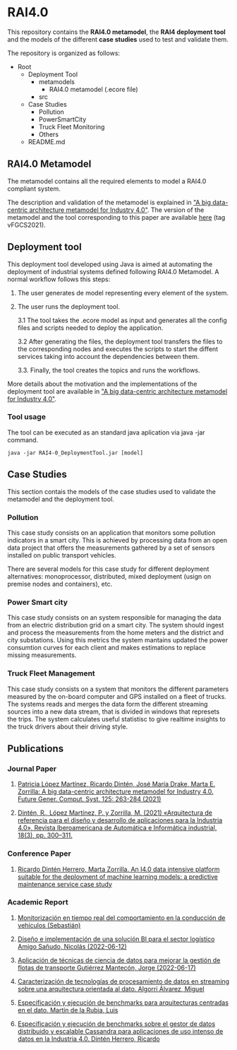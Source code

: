 # RAI4.0
This repository contains the **RAI4.0 metamodel**, the **RAI4 deployment tool** and the models of the different **case studies** used to test and validate them.

The repository is organized as follows:
* Root
    * Deployment Tool
        + metamodels
            - RAI4.0 metamodel (.ecore file)
        + src
    * Case Studies
        + Pollution
        + PowerSmartCity
        + Truck Fleet Monitoring
        + Others
    * README.md

## RAI4.0 Metamodel
The metamodel contains all the required elements to model a RAI4.0 compliant system. 

The description and validation of the metamodel is explained in ["A big data-centric architecture metamodel for Industry 4.0"](https://doi.org/10.1016/j.future.2021.06.020). The version of the metamodel and the tool corresponding to this paper are available [here](https://github.com/istr-uc/RAI4DeploymentTool/releases/tag/vFGCS2021) (tag vFGCS2021).

## Deployment tool
This deployment tool developed using Java is aimed at automating the deployment of industrial systems defined following RAI4.0 Metamodel. A normal workflow follows this steps:
1. The user generates de model representing every element of the system.
2. The user runs the deployment tool.

    3.1 The tool takes the .ecore model as input and generates all the config files and scripts needed to deploy the application.

    3.2 After generating the files, the deployment tool transfers the files to the corresponding nodes and executes the scripts to start the diffent services taking into account the dependencies between them.

    3.3. Finally, the tool creates the topics and runs the workflows.

More details about the motivation and the implementations of the deployment tool are available in ["A big data-centric architecture metamodel for Industry 4.0"](https://doi.org/10.1016/j.future.2021.06.020).

### Tool usage


The tool can be executed as an standard java aplication via java -jar command.

`java -jar RAI4-0_DeploymentTool.jar [model]`


## Case Studies
This section contais the models of the case studies used to validate the metamodel and the deployment tool.
### Pollution
This case study consists on an application that monitors some pollution indicators in a smart city. This is achieved by processing data from an open data project that offers the measurements gathered by a set of sensors installed on public transport vehicles.

There are several models for this case study for different deployment alternatives: monoprocessor, distributed, mixed deployment (usign on premise nodes and containers), etc.
### Power Smart city
This case study consists on an system responsible for managing the data from an electric distribution grid on a smart city. The system should ingest and process the measurements from the home meters and the district and city substations. Using this metrics the system mantains updated the power consumtion curves for each client and makes estimations to replace missing measurements.
### Truck Fleet Management
This case study consists on a system that monitors the different parameters measured by the on-board computer and GPS installed on a fleet of trucks. The systems reads and merges the data form the different streaming sources into a new data stream, that is divided in windows that represets the trips. The system calculates useful statistisc to give realtime insights to the truck drivers about their driving style.

## Publications

### Journal Paper
1. [Patricia López Martínez, Ricardo Dintén, José María Drake, Marta E. Zorrilla: A big data-centric architecture metamodel for Industry 4.0. Future Gener. Comput. Syst. 125: 263-284 (2021)](https://doi.org/10.1016/j.future.2021.06.020)

2. [Dintén, R., López Martínez, P. y Zorrilla, M. (2021) «Arquitectura de referencia para el diseño y desarrollo de aplicaciones para la Industria 4.0», Revista Iberoamericana de Automática e Informática industrial, 18(3), pp. 300–311.](https://polipapers.upv.es/index.php/RIAI/article/view/14532)

### Conference Paper
1. [Ricardo Dintén Herrero, Marta Zorrilla. An I4.0 data intensive platform suitable for the deployment of machine learning models: a predictive maintenance service case study](https://doi.org/10.1016/j.procs.2022.01.300)

### Academic Report

1. [Monitorización en tiempo real del comportamiento en la conducción de vehículos (Sebastián) ]()

2. [Diseño e implementación de una solución BI para el sector logístico Amigo Sañudo, Nicolás (2022-06-12)]()

3. [Aplicación de técnicas de ciencia de datos para mejorar la gestión de flotas de transporte Gutiérrez Mantecón, Jorge (2022-06-17)](https://repositorio.unican.es/xmlui/handle/10902/25814)

4. [Caracterización de tecnologías de procesamiento de datos en streaming sobre una arquitectura orientada al dato. Algorri Álvarez, Miguel](https://repositorio.unican.es/xmlui/handle/10902/16283)

5. [Especificación y ejecución de benchmarks para arquitecturas centradas en el dato. Martín de la Rubia, Luis](https://repositorio.unican.es/xmlui/handle/10902/15271)

6. [Especificación y ejecución de benchmarks sobre el gestor de datos distribuido y escalable Cassandra para aplicaciones de uso intenso de datos en la Industria 4.0. Dintén Herrero, Ricardo](https://repositorio.unican.es/xmlui/handle/10902/16866)